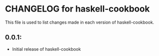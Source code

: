 # CHANGELOG for haskell-cookbook

This file is used to list changes made in each version of haskell-cookbook.

## 0.0.1:

* Initial release of haskell-cookbook
